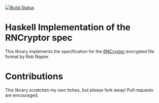 [![Build Status](https://travis-ci.org/adinapoli/rncryptor-hs.svg?branch=master)](https://travis-ci.org/adinapoli/rncryptor-hs)

# Haskell Implementation of the RNCryptor spec
This library implements the specification for the [RNCryptor]()
encrypted file format by Rob Napier.


# Contributions
This library scratches my own itches, but please fork away!
Pull requests are encouraged.
